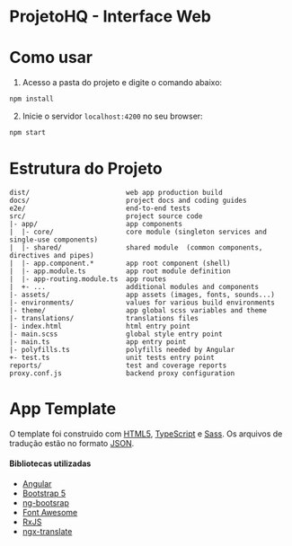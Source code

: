 # ProjetoHQ - Interface Web

# Como usar

1. Acesso a pasta do projeto e digite o comando abaixo:

```sh
npm install
```

2. Inicie o servidor  `localhost:4200` no seu browser:

```sh
npm start
```

# Estrutura do Projeto

```
dist/                        web app production build
docs/                        project docs and coding guides
e2e/                         end-to-end tests
src/                         project source code
|- app/                      app components
|  |- core/                  core module (singleton services and single-use components)
|  |- shared/                shared module  (common components, directives and pipes)
|  |- app.component.*        app root component (shell)
|  |- app.module.ts          app root module definition
|  |- app-routing.module.ts  app routes
|  +- ...                    additional modules and components
|- assets/                   app assets (images, fonts, sounds...)
|- environments/             values for various build environments
|- theme/                    app global scss variables and theme
|- translations/             translations files
|- index.html                html entry point
|- main.scss                 global style entry point
|- main.ts                   app entry point
|- polyfills.ts              polyfills needed by Angular
+- test.ts                   unit tests entry point
reports/                     test and coverage reports
proxy.conf.js                backend proxy configuration
```

# App Template

O template foi construido com [HTML5](http://whatwg.org/html), [TypeScript](http://www.typescriptlang.org) e
[Sass](http://sass-lang.com). Os arquivos de tradução estão no formato [JSON](http://www.json.org).

#### Bibliotecas utilizadas

- [Angular](https://angular.io)
- [Bootstrap 5](https://getbootstrap.com)
- [ng-bootsrap](https://ng-bootstrap.github.io/)
- [Font Awesome](http://fontawesome.io)
- [RxJS](http://reactivex.io/rxjs)
- [ngx-translate](https://github.com/ngx-translate/core)

